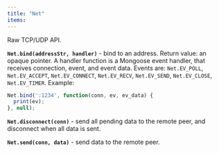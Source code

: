 ```yaml
---
title: "Net"
items:
---
```


 Raw TCP/UDP API.



 **`Net.bind(addressStr, handler)`** - bind to an address. Return value:
 an opaque pointer. A handler function is a Mongoose event handler,
 that receives connection, event, and event data. Events are:
 `Net.EV_POLL`, `Net.EV_ACCEPT`, `Net.EV_CONNECT`, `Net.EV_RECV`,
 `Net.EV_SEND`, `Net.EV_CLOSE`, `Net.EV_TIMER`. Example:
 ```javascript
 Net.bind(':1234', function(conn, ev, ev_data) {
   print(ev);
 }, null);
 ```



 **`Net.disconnect(conn)`** - send all pending data to the remote peer,
 and disconnect when all data is sent.



 **`Net.send(conn, data)`** - send data to the remote peer.

